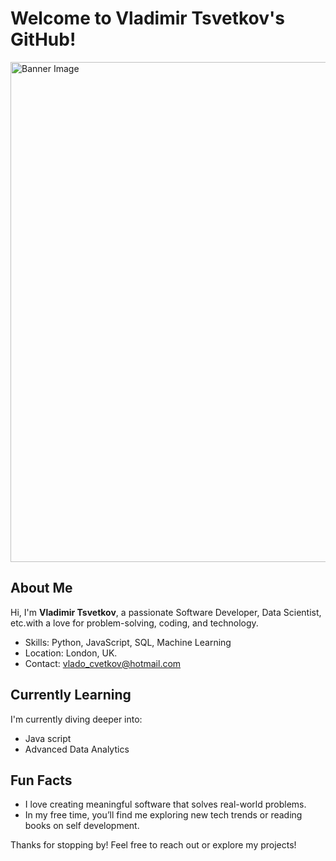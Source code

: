 # Welcome to Vladimir Tsvetkov's GitHub!

<img src="[[https://example.com/yourimage.jpg](https://github.com/VladimirLazarov/Vladimir-Tsvetkov-/blob/main/yourimage.jpg?raw=true)](https://raw.githubusercontent.com/VladimirLazarov/Vladimir-Tsvetkov-/refs/heads/main/image-rendered.webp)" alt="Banner Image" width="800">

##  About Me
Hi, I'm **Vladimir Tsvetkov**, a passionate Software Developer, Data Scientist, etc.with a love for problem-solving, coding, and technology.

- Skills: Python, JavaScript, SQL, Machine Learning
- Location: London, UK. 
- Contact: vlado_cvetkov@hotmail.com  

## Currently Learning
I'm currently diving deeper into:
- Java script 
- Advanced Data Analytics  

## Fun Facts
- I love creating meaningful software that solves real-world problems.
- In my free time, you’ll find me exploring new tech trends or reading books on self development.

Thanks for stopping by! Feel free to reach out or explore my projects!
